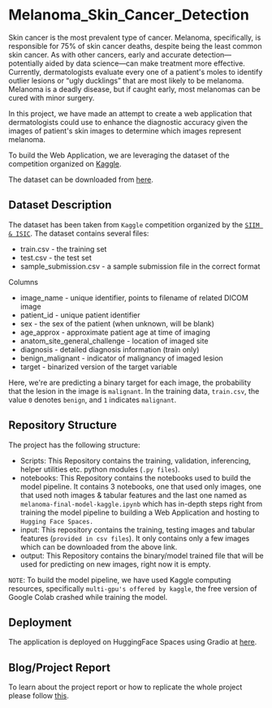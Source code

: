 # Melanoma_Skin_Cancer_Detection

Skin cancer is the most prevalent type of cancer. Melanoma, specifically, is responsible for 75% of skin cancer deaths, despite being the least common skin cancer. As with other cancers, early and accurate detection—potentially aided by data science—can make treatment more effective. Currently, dermatologists evaluate every one of a patient's moles to identify outlier lesions or “ugly ducklings” that are most likely to be melanoma. Melanoma is a deadly disease, but if caught early, most melanomas can be cured with minor surgery.

In this project, we have made an attempt to create a web application that dermatologists could use to enhance the diagnostic accuracy given the images of patient's skin images to determine which images represent melanoma.

To build the Web Application, we are leveraging the dataset of the competition organized on [Kaggle](https://www.kaggle.com/competitions/siim-isic-melanoma-classification).

The dataset can be downloaded from [here](https://www.kaggle.com/datasets/cdeotte/jpeg-melanoma-512x512).

## Dataset Description

The dataset has been taken from `Kaggle` competition organized by the [`SIIM & ISIC`](https://www.kaggle.com/competitions/siim-isic-melanoma-classification/overview). The dataset contains several files:

- train.csv - the training set
- test.csv - the test set
- sample_submission.csv - a sample submission file in the correct format

Columns

- image_name - unique identifier, points to filename of related DICOM image
- patient_id - unique patient identifier
- sex - the sex of the patient (when unknown, will be blank)
- age_approx - approximate patient age at time of imaging
- anatom_site_general_challenge - location of imaged site
- diagnosis - detailed diagnosis information (train only)
- benign_malignant - indicator of malignancy of imaged lesion
- target - binarized version of the target variable

Here, we're are predicting a binary target for each image, the probability that the lesion in the image is `malignant`. In the training data, `train.csv`, the value `0` denotes `benign`, and `1` indicates `malignant`.

## Repository Structure

The project has the following structure:

- Scripts: This Repository contains the training, validation, inferencing, helper utilities etc. python modules (`.py files`).
- notebooks: This Repository contains the notebooks used to build the model pipeline. It contains 3 notebooks, one that used only images, one that used noth images & tabular features and the last one named as `melanoma-final-model-kaggle.ipynb` which has in-depth steps right from training the model pipeline to building a Web Application and hosting to `Hugging Face Spaces.`
- input: This repository contains the training, testing images and tabular features (`provided in csv files`). It only contains only a few images which can be downloaded from the above link.
- output: This Repository contains the binary/model trained file that will be used for predicting on new images, right now it is empty.

`NOTE`: To build the model pipeline, we have used Kaggle computing resources, specifically `multi-gpu's offered by kaggle`, the free version of Google Colab crashed while training the model.

## Deployment

The application is deployed on HuggingFace Spaces using Gradio at [here](https://huggingface.co/spaces/Chirag1994/Melanoma_Skin_Cancer_Detection_App).

## Blog/Project Report

To learn about the project report or how to replicate the whole project please follow [this](https://chirag1994.github.io/chiragsharma.github.io/posts/Melanoma/melanoma-final-model-kaggle.html).
